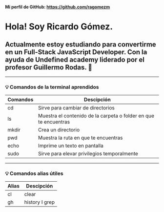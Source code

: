 #### Mi perfil de GitHub: https://github.com/ragomezm

# Hola! Soy Ricardo Gómez. 

## Actualmente estoy estudiando para convertirme en un **Full-Stack** JavaScript Developer. Con la ayuda de **Undefined academy** liderado por el profesor **Guillermo Rodas**. 🌱

-------------------------------------------------------------------------------------

### 💡 **Comandos de la terminal aprendidos** 

| Comandos |                              Descipción                                |
| -------- | ---------------------------------------------------------------------- |
|    cd    |   Sirve para cambiar de directorios                                    |
|    ls    |   Muestra el contenido de la carpeta o folder en que te encuentras     |
|   mkdir  |   Crea un directorio                                                   |
|   pwd    |   Muestra la ruta en que te encuentras                                 |
|   echo   |   Imprime un texto en pantalla                                         |
|   sudo   |   Sirve para elevar privilegios temporalmente                          |

-------------------------------------------------------------------------------------

### 💡 **Comandos alias útiles**


|   Alias  |   Descipción   |
| -------- | -------------- |
|    cl    |    clear       |
|    gh    | history I grep |